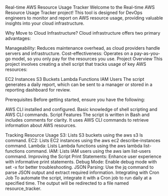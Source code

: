 Real-time AWS Resource Usage Tracker
Welcome to the Real-time AWS Resource Usage Tracker project! This tool is designed for DevOps engineers to monitor and report on AWS resource usage, providing valuable insights into your cloud infrastructure.

Why Move to Cloud Infrastructure?
Cloud infrastructure offers two primary advantages:

Manageability: Reduces maintenance overhead, as cloud providers handle servers and infrastructure.
Cost-effectiveness: Operates on a pay-as-you-go model, so you only pay for the resources you use.
Project Overview
This project involves creating a shell script that tracks usage of key AWS resources:

EC2 Instances
S3 Buckets
Lambda Functions
IAM Users
The script generates a daily report, which can be sent to a manager or stored in a reporting dashboard for review.

Prerequisites
Before getting started, ensure you have the following:

AWS CLI installed and configured.
Basic knowledge of shell scripting and AWS CLI commands.
Script Features
The script is written in Bash and includes comments for clarity. It uses AWS CLI commands to retrieve information about AWS resources.

Tracking Resource Usage
S3: Lists S3 buckets using the aws s3 ls command.
EC2: Lists EC2 instances using the aws ec2 describe-instances command.
Lambda: Lists Lambda functions using the aws lambda list-functions command.
IAM: Lists IAM users using the aws iam list-users command.
Improving the Script
Print Statements: Enhance user experience with informative print statements.
Debug Mode: Enable debug mode with set -x for better troubleshooting.
JSON Parsing: Use the jq command to parse JSON output and extract required information.
Integrating with Cron Job
To automate the script, integrate it with a Cron job to run daily at a specified time. The output will be redirected to a file named resource_tracker.
